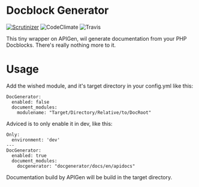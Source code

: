 # Docblock Generator
[![Scrutinizer](https://img.shields.io/scrutinizer/g/axyr/silverstripe-ideannotator.svg)](https://scrutinizer-ci.com/g/CasaLaguna/silverstripe-docgenerator/badges/quality-score.png?b=master)
![CodeClimate](https://codeclimate.com/github/Firesphere/silverstripe-docgenerator/badges/gpa.svg)
![Travis](https://travis-ci.org/Firesphere/silverstripe-docgenerator.svg)

This tiny wrapper on APIGen, wil generate documentation from your PHP Docblocks. There's really nothing more to it.

# Usage

Add the wished module, and it's target directory in your config.yml like this:
```YML
DocGenerator:
  enabled: false
  document_modules:
    modulename: "Target/Directory/Relative/to/DocRoot"
```
Adviced is to only enable it in dev, like this:
```YML
Only:
  environment: 'dev'
---
DocGenerator:
  enabled: true
  document_modules:
    docgenerator: "docgenerator/docs/en/apidocs"
```
Documentation build by APIGen will be build in the target directory.
